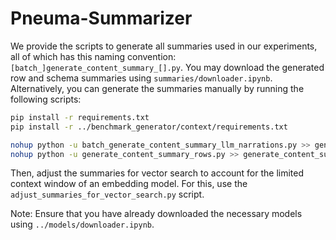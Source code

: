 # Pneuma-Summarizer

We provide the scripts to generate all summaries used in our experiments, all of which has this naming convention: `[batch_]generate_content_summary_[].py`. You may download the generated row and schema summaries using `summaries/downloader.ipynb`. Alternatively, you can generate the summaries manually by running the following scripts:

```bash
pip install -r requirements.txt
pip install -r ../benchmark_generator/context/requirements.txt

nohup python -u batch_generate_content_summary_llm_narrations.py >> generate_content_summary_llm.out &
nohup python -u generate_content_summary_rows.py >> generate_content_summary_rows.out &
```

Then, adjust the summaries for vector search to account for the limited context window of an embedding model. For this, use the `adjust_summaries_for_vector_search.py` script.

Note: Ensure that you have already downloaded the necessary models using `../models/downloader.ipynb`.
